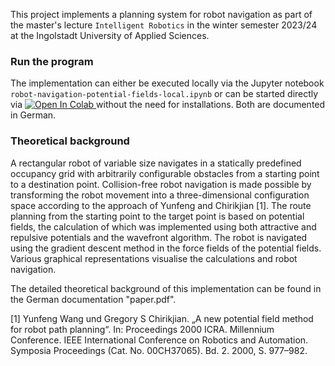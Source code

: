 This project implements a planning system for robot navigation as part of the master's lecture ``Intelligent Robotics`` in the winter semester 2023/24 at the Ingolstadt University of Applied Sciences.

### Run the program

The implementation can either be executed locally via the Jupyter notebook `robot-navigation-potential-fields-local.ipynb` or can be started directly via <a target="_blank" href="https://colab.research.google.com/gist/ca-schue/73cff6faf02b6d75d84573625fd89bea/robot-navigation-with-potential-fields.ipynb">
  <img src="https://colab.research.google.com/assets/colab-badge.svg" alt="Open In Colab"/>
</a> without the need for installations. Both are documented in German.

### Theoretical background

A rectangular robot of variable size navigates in a statically predefined occupancy grid with arbitrarily configurable obstacles from a starting point to a destination point.
Collision-free robot navigation is made possible by transforming the robot movement into a three-dimensional configuration space according to the approach of Yunfeng and Chirikjian [1].
The route planning from the starting point to the target point is based on potential fields, the calculation of which was implemented using both attractive and repulsive potentials and the wavefront algorithm. 
The robot is navigated using the gradient descent method in the force fields of the potential fields. 
Various graphical representations visualise the calculations and robot navigation.

The detailed theoretical background of this implementation can be found in the German documentation "paper.pdf".

[1] Yunfeng Wang und Gregory S Chirikjian. „A new potential field method for robot path planning“. In: Proceedings 2000 ICRA. Millennium Conference. IEEE International Conference on Robotics and Automation. Symposia Proceedings (Cat. No. 00CH37065). Bd. 2. 2000, S. 977–982.